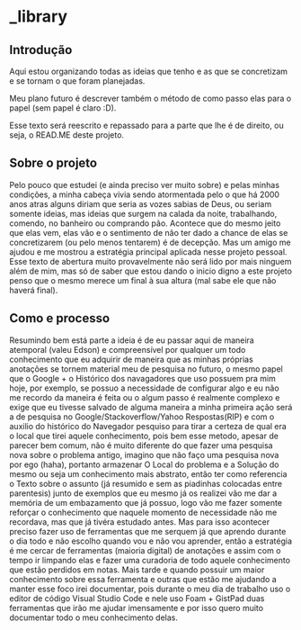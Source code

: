 # \_library
## Introdução
Aqui estou organizando todas as ideias que tenho e as que se concretizam e se tornam o que foram planejadas.

Meu plano futuro é descrever também o método de como passo elas para o papel (sem papel é claro :D).

Esse texto será reescrito e repassado para a parte que lhe é de direito, ou seja, o READ.ME deste projeto.

## Sobre o projeto
Pelo pouco que estudei (e ainda preciso ver muito sobre) e pelas minhas condições, a minha cabeça vivia sendo atormentada pelo o que há 2000 anos atras alguns diriam que seria as vozes sabias de Deus, ou seriam somente ideias, mas ideias que surgem na calada da noite, trabalhando, comendo, no banheiro ou comprando pão. Acontece que do mesmo jeito que elas vem, elas vão e o sentimento de não ter dado a chance de elas se concretizarem (ou pelo menos tentarem) é de decepção. Mas um amigo me ajudou e me mostrou a estratégia principal aplicada nesse projeto pessoal. Esse texto de abertura muito provavelmente não será lido por mais ninguem além de mim, mas só de saber que estou dando o inicio digno a este projeto penso que o mesmo merece um final à sua altura (mal sabe ele que não haverá final).

## Como e processo
Resumindo bem está parte a ideia é de eu passar aqui de maneira atemporal (valeu Edson) e compreensível por qualquer um todo conhecimento que eu adquirir de maneira que as minhas próprias anotações se tornem material meu de pesquisa no futuro, o mesmo papel que o Google + o Histórico dos navagadores que uso possuem pra mim hoje, por exemplo, se possuo a necessidade de configurar algo e eu não me recordo da maneira é feita ou o algum passo é realmente complexo e exige que eu tivesse salvado de alguma maneira a minha primeira ação será a de pesquisa no Google/Stackoverflow/Yahoo Respostas(RIP) e com o auxilio do histórico do Navegador pesquiso para tirar a certeza de qual era o local que tirei aquele conhecimento, pois bem esse metodo, apesar de parecer bem comum, não é muito diferente do que fazer uma pesquisa nova sobre o problema antigo, imagino que não faço uma pesquisa nova por ego (haha), portanto armazenar O Local do problema e a Solução do mesmo ou seja um conhecimento mais abstrato, então ter como referencia o Texto sobre o assunto (já resumido e sem as piadinhas colocadas entre parentesis) junto de exemplos que eu mesmo já os realizei vão me dar a memória de um embazamento que já possuo, logo vão me fazer somente reforçar o conhecimento que naquele momento de necessidade não me recordava, mas que já tivéra estudado antes. Mas para isso acontecer preciso fazer uso de ferramentas que me serquem já que aprendo durante o dia todo e não escolho quando vou e não vou aprender, então a estratégia é me cercar de ferramentas (maioria digital) de anotações e assim com o tempo ir limpando elas e fazer uma curadoria de todo aquele conhecimento que estão perdidos em notas. Mais tarde e quando possuir um maior conhecimento sobre essa ferramenta e outras que estão me ajudando a manter esse foco irei documentar, pois durante o meu dia de trabalho uso o editor de código Visual Studio Code e nele uso Foam + GistPad duas ferramentas que irão me ajudar imensamente e por isso quero muito documentar todo o meu conhecimento delas.